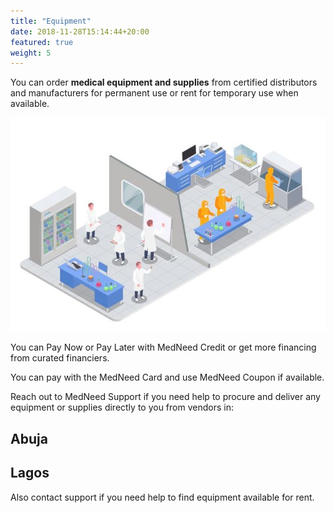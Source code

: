 ```yaml
---
title: "Equipment"
date: 2018-11-28T15:14:44+20:00 
featured: true
weight: 5
---
```


You can order **medical equipment and supplies** from certified distributors and manufacturers for permanent use or rent for temporary use when available.


![Medical Equipment](/images/illustrations/medical-products.webp)

You can Pay Now or Pay Later with MedNeed Credit or get more financing from curated financiers. 

You can pay with the MedNeed Card and use MedNeed Coupon if available.

Reach out to MedNeed Support if you need help to procure and deliver any equipment or supplies directly to you from vendors in:
## Abuja
## Lagos
Also contact support if you need help to find equipment available for rent. 



